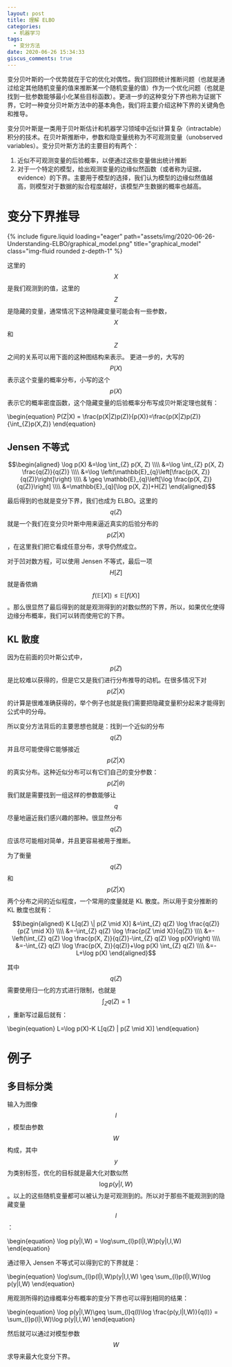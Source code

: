 ```yaml
---
layout: post
title: 理解 ELBO
categories:
  - 机器学习
tags:
  - 变分方法
date: 2020-06-26 15:34:33
giscus_comments: true
---
```




变分贝叶斯的一个优势就在于它的优化对偶性。我们回顾统计推断问题（也就是通过给定其他随机变量的值来推断某一个随机变量的值）作为一个优化问题（也就是找到一批参数能够最小化某些目标函数）。更进一步的这种变分下界也称为证据下界，它时一种变分贝叶斯方法中的基本角色，我们将主要介绍这种下界的关键角色和推导。

<!-- more -->

变分贝叶斯是一类用于贝叶斯估计和机器学习领域中近似计算复杂（intractable）积分的技术。在贝叶斯推断中，参数和隐变量统称为不可观测变量（unobserved variables）。变分贝叶斯方法的主要目的有两个：

1. 近似不可观测变量的后验概率，以便通过这些变量做出统计推断
2. 对于一个特定的模型，给出观测变量的边缘似然函数（或者称为证据，evidence）的下界。主要用于模型的选择，我们认为模型的边缘似然值越高，则模型对于数据的拟合程度越好，该模型产生数据的概率也越高。

# 变分下界推导

<div class="row">
    <div class="col-sm mt-3 mt-md-0">
        {% include figure.liquid loading="eager" path="assets/img/2020-06-26-Understanding-ELBO/graphical_model.png" title="graphical_model" class="img-fluid rounded z-depth-1" %}
    </div>
</div>

这里的 $$X$$ 是我们观测到的值，这里的 $$Z$$ 是隐藏的变量，通常情况下这种隐藏变量可能会有一些参数，$$X$$ 和 $$Z$$ 之间的关系可以用下面的这种图结构来表示。
更进一步的，大写的 $$P(X)$$ 表示这个变量的概率分布，小写的这个 $$p(X)$$ 表示它的概率密度函数，这个隐藏变量的后验概率分布写成贝叶斯定理也就有：

\begin{equation}
P(Z|X) = \frac{p(X|Z)p(Z)}{p(X)}=\frac{p(X|Z)p(Z)}{\int\_{Z}p(X,Z)}
\end{equation}

## Jensen 不等式

$$\begin{aligned}
\log p(X) &=\log \int_{Z} p(X, Z) \\\\
&=\log \int_{Z} p(X, Z) \frac{q(Z)}{q(Z)} \\\\
&=\log \left(\mathbb{E}_{q}\left[\frac{p(X, Z)}{q(Z)}\right]\right) \\\\
& \geq \mathbb{E}_{q}\left[\log \frac{p(X, Z)}{q(Z)}\right] \\\\
&=\mathbb{E}_{q}[\log p(X, Z)]+H[Z]
\end{aligned}$$

最后得到的也就是变分下界，我们也成为 ELBO。这里的$$q(Z)$$就是一个我们在变分贝叶斯中用来逼近真实的后验分布的$$p(Z\vert X)$$，在这里我们把它看成任意分布，求导仍然成立。

对于凹对数方程，可以使用 Jensen 不等式，最后一项 $$H[Z]$$ 就是香侬熵 $$f(\mathbb{E}[X])\leq \mathbb{E}[f(X)]$$。那么很显然了最后得到的就是观测得到的对数似然的下界，所以，如果优化使得边缘分布概率，我们可以转而使用它的下界。

## KL 散度

因为在前面的贝叶斯公式中，$$p(Z)$$ 是比较难以获得的，但是它又是我们进行分布推导的动机。在很多情况下对 $$p(Z\vert X)$$ 的计算是很难准确获得的，举个例子也就是我们需要把隐藏变量积分起来才能得到公式中的分母。

所以变分方法背后的主要思想也就是：找到一个近似的分布 $$q(Z)$$ 并且尽可能使得它能够接近 $$p(Z\vert X)$$ 的真实分布。这种近似分布可以有它们自己的变分参数：$$p(Z\vert θ)$$ 我们就是需要找到一组这样的参数能够让 $$q$$ 尽量地逼近我们感兴趣的那种。很显然分布 $$q(Z)$$ 应该尽可能相对简单，并且更容易被用于推断。

为了衡量 $$q(Z)$$ 和 $$p(Z\vert X)$$ 两个分布之间的近似程度，一个常用的度量就是 KL 散度。所以用于变分推断的 KL 散度也就有：

$$\begin{aligned}
K L[q(Z) \| p(Z \mid X)] &=\int_{Z} q(Z) \log \frac{q(Z)}{p(Z \mid X)} \\\\
&=-\int_{Z} q(Z) \log \frac{p(Z \mid X)}{q(Z)} \\\\
&=-\left(\int_{Z} q(Z) \log \frac{p(X, Z)}{q(Z)}-\int_{Z} q(Z) \log p(X)\right) \\\\
&=-\int_{Z} q(Z) \log \frac{p(X, Z)}{q(Z)}+\log p(X) \int_{Z} q(Z) \\\\
&=-L+\log p(X)
\end{aligned}$$

其中 $$q(Z)$$ 需要使用归一化的方式进行限制，也就是 $$\int_{Z}q(Z)=1$$ ，重新写过最后就有：

\begin{equation}
L=\log p(X)-K L[q(Z) \| p(Z \mid X)]
\end{equation}

# 例子

## 多目标分类

输入为图像 $$I$$，模型由参数 $$W$$ 构成，其中 $$y$$ 为类别标签，优化的目标就是最大化对数似然 $$\log p(y\vert I,W)$$。以上的这些随机变量都可以被认为是可观测到的。所以对于那些不能观测到的隐藏变量 $$l$$：

\begin{equation}
\log p(y|I,W) = \log\sum\_{l}p(l|I,W)p(y|l,I,W)
\end{equation}

通过带入 Jensen 不等式可以得到它的下界就是：

\begin{equation}
\log\sum\_{l}p(l|I,W)p(y|l,I,W) \geq \sum\_{l}p(l|I,W)\log p(y|I,W)
\end{equation}

用观测所得的边缘概率分布概率的变分下界也可以得到相同的结果：

\begin{equation}
\log p(y|I,W)\geq \sum\_{l}q(l)\log \frac{p(y,l|I,W)}{q(l)} = \sum\_{l}p(l|I,W)\log p(y|l,I,W)
\end{equation}

然后就可以通过对模型参数 $$W$$ 求导来最大化变分下界。
